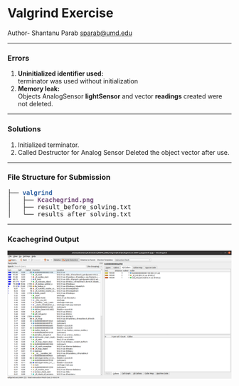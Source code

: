 # Valgrind Exercise
Author- Shantanu Parab sparab@umd.edu
***

### Errors
1. **Uninitialized identifier used:**  
terminator was used without initialization
2. **Memory leak:**  
Objects AnalogSensor **lightSensor** and vector **readings** created were not deleted.

***
### Solutions
1. Initialized terminator.
2. Called Destructor for Analog Sensor
Deleted the object vector after use.

***
### File Structure for Submission  

<pre>├── <font color="#3465A4"><b>valgrind</b></font>
│   ├── <font color="#75507B"><b>Kcachegrind.png</b></font>
│   ├── result_before_solving.txt
│   └── results_after_solving.txt
</pre>
***
### Kcachegrind Output  
<img src='valgrind/Kcachegrind.png'></img>
